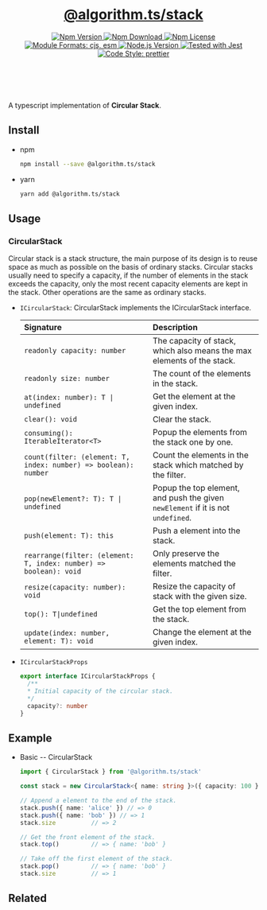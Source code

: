 <header>
  <h1 align="center">
    <a href="https://github.com/guanghechen/algorithm.ts/tree/@algorithm.ts/stack@4.0.2/packages/stack#readme">@algorithm.ts/stack</a>
  </h1>
  <div align="center">
    <a href="https://www.npmjs.com/package/@algorithm.ts/stack">
      <img
        alt="Npm Version"
        src="https://img.shields.io/npm/v/@algorithm.ts/stack.svg"
      />
    </a>
    <a href="https://www.npmjs.com/package/@algorithm.ts/stack">
      <img
        alt="Npm Download"
        src="https://img.shields.io/npm/dm/@algorithm.ts/stack.svg"
      />
    </a>
    <a href="https://www.npmjs.com/package/@algorithm.ts/stack">
      <img
        alt="Npm License"
        src="https://img.shields.io/npm/l/@algorithm.ts/stack.svg"
      />
    </a>
    <a href="#install">
      <img
        alt="Module Formats: cjs, esm"
        src="https://img.shields.io/badge/module_formats-cjs%2C%20esm-green.svg"
      />
    </a>
    <a href="https://github.com/nodejs/node">
      <img
        alt="Node.js Version"
        src="https://img.shields.io/node/v/@algorithm.ts/stack"
      />
    </a>
    <a href="https://github.com/facebook/jest">
      <img
        alt="Tested with Jest"
        src="https://img.shields.io/badge/tested_with-jest-9c465e.svg"
      />
    </a>
    <a href="https://github.com/prettier/prettier">
      <img
        alt="Code Style: prettier"
        src="https://img.shields.io/badge/code_style-prettier-ff69b4.svg?style=flat-square"
      />
    </a>
  </div>
</header>
<br/>

A typescript implementation of **Circular Stack**.

## Install

- npm

  ```bash
  npm install --save @algorithm.ts/stack
  ```

- yarn

  ```bash
  yarn add @algorithm.ts/stack
  ```

## Usage

### CircularStack

Circular stack is a stack structure, the main purpose of its design is to reuse space as much as
possible on the basis of ordinary stacks. Circular stacks usually need to specify a capacity, if the
number of elements in the stack exceeds the capacity, only the most recent capacity elements are
kept in the stack. Other operations are the same as ordinary stacks.

- `ICircularStack`: CircularStack implements the ICircularStack interface.

  | Signature                                                         | Description                                                                      |
  | :---------------------------------------------------------------- | :------------------------------------------------------------------------------- |
  | `readonly capacity: number`                                       | The capacity of stack, which also means the max elements of the stack.           |
  | `readonly size: number`                                           | The count of the elements in the stack.                                          |
  | `at(index: number): T \| undefined`                               | Get the element at the given index.                                              |
  | `clear(): void`                                                   | Clear the stack.                                                                 |
  | `consuming(): IterableIterator<T>`                                | Popup the elements from the stack one by one.                                    |
  | `count(filter: (element: T, index: number) => boolean): number`   | Count the elements in the stack which matched by the filter.                     |
  | `pop(newElement?: T): T \| undefined`                             | Popup the top element, and push the given `newElement` if it is not `undefined`. |
  | `push(element: T): this`                                          | Push a element into the stack.                                                   |
  | `rearrange(filter: (element: T, index: number) => boolean): void` | Only preserve the elements matched the filter.                                   |
  | `resize(capacity: number): void`                                  | Resize the capacity of stack with the given size.                                |
  | `top(): T\|undefined`                                             | Get the top element from the stack.                                              |
  | `update(index: number, element: T): void`                         | Change the element at the given index.                                           |

- `ICircularStackProps`

  ```typescript
  export interface ICircularStackProps {
    /**
    * Initial capacity of the circular stack.
    */
    capacity?: number
  }
  ```

## Example

- Basic -- CircularStack

  ```typescript
  import { CircularStack } from '@algorithm.ts/stack'

  const stack = new CircularStack<{ name: string }>({ capacity: 100 })

  // Append a element to the end of the stack.
  stack.push({ name: 'alice' }) // => 0
  stack.push({ name: 'bob' }) // => 1
  stack.size          // => 2

  // Get the front element of the stack.
  stack.top()         // => { name: 'bob' }

  // Take off the first element of the stack.
  stack.pop()         // => { name: 'bob' }
  stack.size          // => 1
  ```

## Related

[homepage]:
  https://github.com/guanghechen/algorithm.ts/tree/@algorithm.ts/stack@1.0.0/packages/stack#readme
